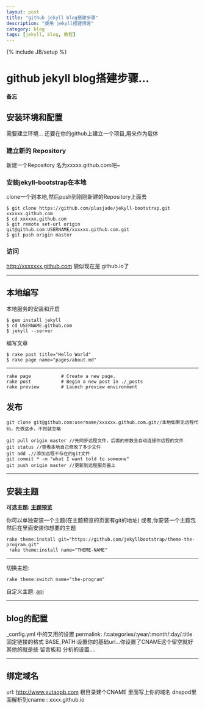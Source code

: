 ```yaml
---
layout: post
title: "github jekyll blog搭建步骤"
description: "使用 jekyll搭建博客"
category: blog
tags: [jekyll, blog, 教程]
---
```

{% include JB/setup %}

# github jekyll blog搭建步骤…
**备忘**


## 安装环境和配置
需要建立环境…  还要在你的github上建立一个项目,用来作为载体
### 建立新的 Repository
新建一个Repository 名为xxxxx.github.com吧~
### 安装jekyll-bootstrap在本地
clone一个到本地,然后push到刚刚新建的Repository上面去

	$ git clone https://github.com/plusjade/jekyll-bootstrap.git xxxxxx.github.com
	$ cd xxxxxx.github.com
	$ git remote set-url origin git@github.com:USERNAME/xxxxxx.github.com.git
	$ git push origin master
	
### 访问
http://xxxxxxx.github.com  貌似现在是 github.io了

---

## 本地编写
本地服务的安装和开启

	$ gem install jekyll
	$ cd USERNAME.github.com 
	$ jekyll --server
	
编写文章

	$ rake post title="Hello World"
	$ rake page name="pages/about.md" 
---

	rake page           # Create a new page.
	rake post           # Begin a new post in ./_posts
	rake preview        # Launch preview environment
	
## 发布

	git clone git@github.com:username/xxxxxx.github.com.git//本地如果无远程代码，先做这步，不然就忽略
	
	git pull origin master //先同步远程文件，后面的参数会自动连接你远程的文件
	git status //查看本地自己修改了多少文件
	git add .//添加远程不存在的git文件
	git commit * -m "what I want told to someone"
	git push origin master //更新到远程服务器上
	
---

	
## 安装主题

**可选主题: [主题预览](http://themes.jekyllbootstrap.com/)**

你可以单独安装一个主题(在主题预览的页面有git的地址)
或者,你安装一个主题包 然后在里面安装你想要的主题
	
	rake theme:install git="https://github.com/jekyllbootstrap/theme-the-program.git"
	 rake theme:install name="THEME-NAME"
	 
---

切换主题:

	rake theme:switch name="the-program"
	

自定义主题: 
[api](http://jekyllbootstrap.com/api/theme-api.html)

---

## blog的配置

_config.yml 中的又用的设置
permalink: /:categories/:year/:month/:day/:title  固定链接的格式
BASE_PATH:设置你的基础url...你设置了CNAME这个留空就好
其他的就是些 留言板和 分析的设置….

---

## 绑定域名

url: http://www.xutaopb.com 
根目录建个CNAME 里面写上你的域名
dnspod里面解析到cname : xxxx.github.io



